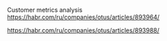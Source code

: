 Customer metrics analysis
https://habr.com/ru/companies/otus/articles/893964/

https://habr.com/ru/companies/otus/articles/893988/
